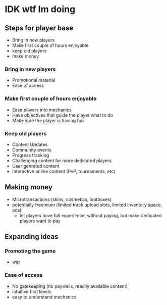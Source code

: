 # IDK wtf Im doing

## Steps for player base

- Bring in new players
- Make first couple of hours enjoyable
- keep old players
- make money

### Bring in new players

- Promotional material
- Ease of access

### Make first couple of hours enjoyable

- Ease players into mechanics
- Have objectives that guide the player what to do
- Make sure the player is having fun

### Keep old players

- Content Updates
- Community events
- Progress tracking
- Challenging content for more dedicated players
- User genrated content
- Interactive online content (PvP, tournaments, etc)

## Making money

- Microtransactions (skins, cosmetics, lootboxes)
- potentially freemium (limited track upload slots, limited inventory space, ads)
  - let players have full experience, without paying, but make dedicated players want to pay 

## Expanding ideas

### Promoting the game

- _wip_

### Ease of access

- No gatekeeping (no paywalls, readily available content)
- intuitive first levels
- easy to understand mechanics



